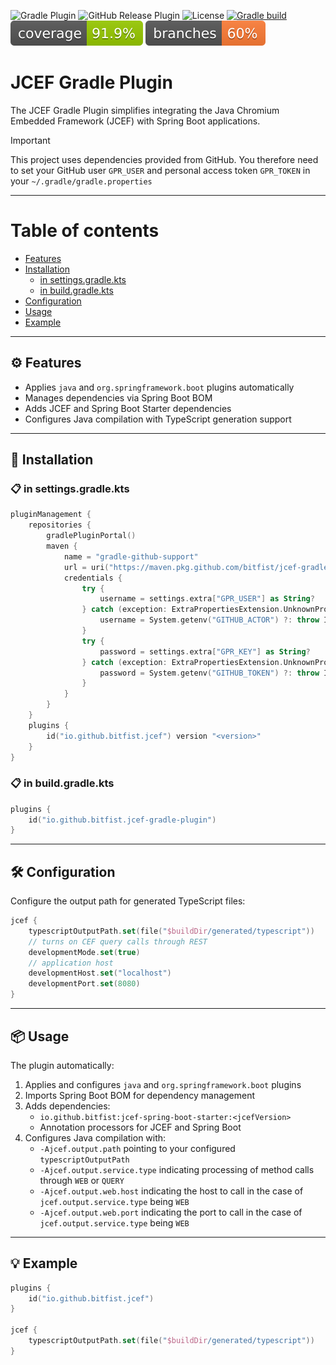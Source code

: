 ![Gradle Plugin](https://img.shields.io/static/v1?label=Gradle&message=Plugin&color=blue&logo=gradle)
![GitHub Release Plugin](https://img.shields.io/static/v1?label=GitHub&message=Release&color=blue&logo=github)
![License](https://img.shields.io/badge/License-Apache%20License%20Version%202.0-blue)
[![Gradle build](https://github.com/bitfist/jcef-gradle-plugin/actions/workflows/test.yml/badge.svg)](https://github.com/bitfist/jcef-gradle-plugin/actions/workflows/test.yml)
![Coverage](.github/badges/jacoco.svg)
![Branches](.github/badges/branches.svg)

# JCEF Gradle Plugin

The JCEF Gradle Plugin simplifies integrating the Java Chromium Embedded Framework (JCEF) with Spring Boot applications.

> [!IMPORTANT]
> This project uses dependencies provided from GitHub. You therefore need to set your GitHub user `GPR_USER` and
> personal access token `GPR_TOKEN` in your `~/.gradle/gradle.properties`

---

Table of contents
=================
* [Features](#-features)
* [Installation](#-installation)
  * [in settings.gradle.kts](#-in-settingsgradlekts)
  * [in build.gradle.kts](#-in-buildgradlekts)
* [Configuration](#-configuration)
* [Usage](#-usage)
* [Example](#-example)

---

## ⚙️ **Features**

- Applies `java` and `org.springframework.boot` plugins automatically
- Manages dependencies via Spring Boot BOM
- Adds JCEF and Spring Boot Starter dependencies
- Configures Java compilation with TypeScript generation support

---

## 🔧 **Installation**

### 📋 **in settings.gradle.kts**

```kotlin
pluginManagement {
	repositories {
		gradlePluginPortal()
		maven {
			name = "gradle-github-support"
			url = uri("https://maven.pkg.github.com/bitfist/jcef-gradle-plugin")
			credentials {
				try {
					username = settings.extra["GPR_USER"] as String?
				} catch (exception: ExtraPropertiesExtension.UnknownPropertyException) {
					username = System.getenv("GITHUB_ACTOR") ?: throw IllegalArgumentException("GITHUB_ACTOR not set")
				}
				try {
					password = settings.extra["GPR_KEY"] as String?
				} catch (exception: ExtraPropertiesExtension.UnknownPropertyException) {
					password = System.getenv("GITHUB_TOKEN") ?: throw IllegalArgumentException("GITHUB_TOKEN not set")
				}
			}
		}
	}
	plugins {
		id("io.github.bitfist.jcef") version "<version>"
	}
}
```

### 📋 **in build.gradle.kts**
```kotlin
plugins {
	id("io.github.bitfist.jcef-gradle-plugin")
}
```

---

## 🛠️ **Configuration**

Configure the output path for generated TypeScript files:

```kotlin
jcef {
	typescriptOutputPath.set(file("$buildDir/generated/typescript"))
	// turns on CEF query calls through REST
	developmentMode.set(true)
	// application host
	developmentHost.set("localhost")
	developmentPort.set(8080)
}
```

---

## 📦 **Usage**

The plugin automatically:

1. Applies and configures `java` and `org.springframework.boot` plugins
2. Imports Spring Boot BOM for dependency management
3. Adds dependencies:
	- `io.github.bitfist:jcef-spring-boot-starter:<jcefVersion>`
	- Annotation processors for JCEF and Spring Boot
4. Configures Java compilation with:
	- `-Ajcef.output.path` pointing to your configured `typescriptOutputPath`
	- `-Ajcef.output.service.type` indicating processing of method calls through `WEB` or `QUERY`
	- `-Ajcef.output.web.host` indicating the host to call in the case of `jcef.output.service.type` being `WEB`
	- `-Ajcef.output.web.port` indicating the port to call in the case of `jcef.output.service.type` being `WEB`

---

## 💡 **Example**

```kotlin
plugins {
	id("io.github.bitfist.jcef")
}

jcef {
	typescriptOutputPath.set(file("$buildDir/generated/typescript"))
}
```
